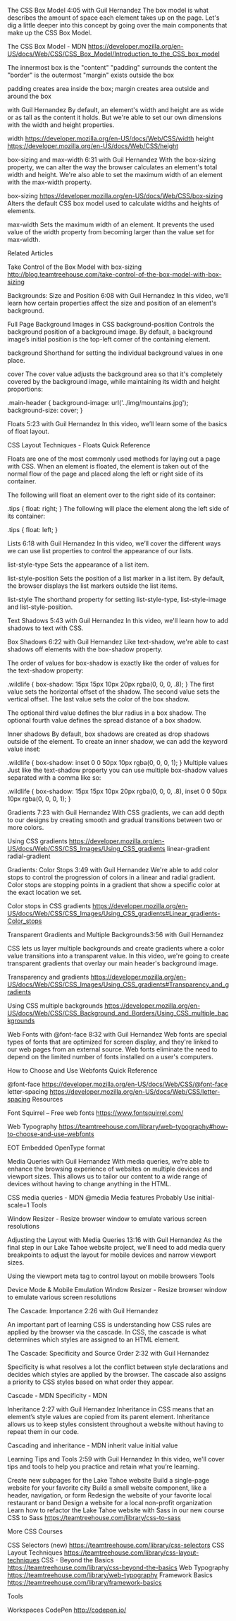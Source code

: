 The CSS Box Model 4:05
with Guil Hernandez
The box model is what describes the amount of space each element takes up on the page. Let's dig a little deeper into this concept by going over the main components that make up the CSS Box Model.

The CSS Box Model - MDN
https://developer.mozilla.org/en-US/docs/Web/CSS/CSS_Box_Model/Introduction_to_the_CSS_box_model

The innermost box is the "content"
"padding" surrounds the content
the "border" is the outermost
"margin" exists outside the box

padding creates area inside the box; margin creates area outside and around the box

with Guil Hernandez
By default, an element's width and height are as wide or as tall as the content it holds. But we're able to set our own dimensions with the width and height properties.

width
https://developer.mozilla.org/en-US/docs/Web/CSS/width
height
https://developer.mozilla.org/en-US/docs/Web/CSS/height

box-sizing and max-width 6:31
with Guil Hernandez
With the box-sizing property, we can alter the way the browser calculates an element's total width and height. We're also able to set the maximum width of an element with the max-width property.

box-sizing
https://developer.mozilla.org/en-US/docs/Web/CSS/box-sizing
Alters the default CSS box model used to calculate widths and heights of elements.

max-width
Sets the maximum width of an element. It prevents the used value of the width property from becoming larger than the value set for max-width.

Related Articles

Take Control of the Box Model with box-sizing
http://blog.teamtreehouse.com/take-control-of-the-box-model-with-box-sizing

Backgrounds: Size and Position 6:08
with Guil Hernandez
In this video, we'll learn how certain properties affect the size and position of an element's background.

Full Page Background Images in CSS
background-position
Controls the background position of a background image. By default, a background image’s initial position is the top-left corner of the containing element.

background
Shorthand for setting the individual background values in one place.

cover
The cover value adjusts the background area so that it's completely covered by the background image, while maintaining its width and height proportions:

.main-header {
  background-image: url('../img/mountains.jpg');     
  background-size: cover;
}

Floats 5:23
with Guil Hernandez
In this video, we’ll learn some of the basics of float layout.

CSS Layout Techniques - Floats
Quick Reference

Floats are one of the most commonly used methods for laying out a page with CSS. When an element is floated, the element is taken out of the normal flow of the page and placed along the left or right side of its container.

The following will float an element over to the right side of its container:

.tips {
  float: right;
}
The following will place the element along the left side of its container:

.tips {
  float: left;
}

Lists 6:18
with Guil Hernandez
In this video, we’ll cover the different ways we can use list properties to control the appearance of our lists.

list-style-type
Sets the appearance of a list item.

list-style-position
Sets the position of a list marker in a list item. By default, the browser displays the list markers outside the list items.

list-style
The shorthand property for setting list-style-type, list-style-image and list-style-position.

Text Shadows 5:43
with Guil Hernandez
In this video, we'll learn how to add shadows to text with CSS.

Box Shadows 6:22
with Guil Hernandez
Like text-shadow, we're able to cast shadows off elements with the box-shadow property.

The order of values for box-shadow is exactly like the order of values for the text-shadow property:

.wildlife {
    box-shadow: 15px 15px 10px 20px rgba(0, 0, 0, .8);
}
The first value sets the horizontal offset of the shadow. The second value sets the vertical offset. The last value sets the color of the box shadow.

The optional third value defines the blur radius in a box shadow. The optional fourth value defines the spread distance of a box shadow.

Inner shadows
By default, box shadows are created as drop shadows outside of the element. To create an inner shadow, we can add the keyword value inset:

.wildlife {
   box-shadow: inset 0 0 50px 10px rgba(0, 0, 0, 1);
}
Multiple values
Just like the text-shadow property you can use multiple box-shadow values separated with a comma like so:

.wildlife {
    box-shadow: 15px 15px 10px 20px rgba(0, 0, 0, .8),
                            inset 0 0 50px 10px rgba(0, 0, 0, 1);
    }

Gradients 7:23
with Guil Hernandez
With CSS gradients, we can add depth to our designs by creating smooth and gradual transitions between two or more colors.

Using CSS gradients
https://developer.mozilla.org/en-US/docs/Web/CSS/CSS_Images/Using_CSS_gradients
linear-gradient
radial-gradient

Gradients: Color Stops 3:49
with Guil Hernandez
We're able to add color stops to control the progression of colors in a linear and radial gradient. Color stops are stopping points in a gradient that show a specific color at the exact location we set.

Color stops in CSS gradients
https://developer.mozilla.org/en-US/docs/Web/CSS/CSS_Images/Using_CSS_gradients#Linear_gradients-Color_stops

Transparent Gradients and Multiple Backgrounds3:56
with Guil Hernandez

CSS lets us layer multiple backgrounds and create gradients where a color value transitions into a transparent value. In this video, we're going to create transparent gradients that overlay our main header's background image.

Transparency and gradients
https://developer.mozilla.org/en-US/docs/Web/CSS/CSS_Images/Using_CSS_gradients#Transparency_and_gradients

Using CSS multiple backgrounds
https://developer.mozilla.org/en-US/docs/Web/CSS/CSS_Background_and_Borders/Using_CSS_multiple_backgrounds

Web Fonts with @font-face 8:32
with Guil Hernandez
Web fonts are special types of fonts that are optimized for screen display, and they're linked to our web pages from an external source. Web fonts eliminate the need to depend on the limited number of fonts installed on a user's computers.

How to Choose and Use Webfonts
Quick Reference

@font-face
https://developer.mozilla.org/en-US/docs/Web/CSS/@font-face
letter-spacing
https://developer.mozilla.org/en-US/docs/Web/CSS/letter-spacing
Resources

Font Squirrel – Free web fonts
https://www.fontsquirrel.com/

Web Typography
https://teamtreehouse.com/library/web-typography#how-to-choose-and-use-webfonts

EOT Embedded OpenType format

Media Queries
with Guil Hernandez
With media queries, we're able to enhance the browsing experience of websites on multiple devices and viewport sizes. This allows us to tailor our content to a wide range of devices without having to change anything in the HTML.

CSS media queries - MDN
@media
Media features
Probably Use initial-scale=1
Tools

Window Resizer - Resize browser window to emulate various screen resolutions

Adjusting the Layout with Media Queries 13:16
with Guil Hernandez
As the final step in our Lake Tahoe website project, we'll need to add media query breakpoints to adjust the layout for mobile devices and narrow viewport sizes.

Using the viewport meta tag to control layout on mobile browsers
Tools

Device Mode & Mobile Emulation
Window Resizer - Resize browser window to emulate various screen resolutions

The Cascade: Importance 2:26
with Guil Hernandez

An important part of learning CSS is understanding how CSS rules are applied by the browser via the cascade. In CSS, the cascade is what determines which styles are assigned to an HTML element.

The Cascade: Specificity and Source Order 2:32
with Guil Hernandez

Specificity is what resolves a lot the conflict between style declarations and decides which styles are applied by the browser. The cascade also assigns a priority to CSS styles based on what order they appear.

Cascade - MDN
Specificity - MDN

Inheritance 2:27
with Guil Hernandez
Inheritance in CSS means that an element’s style values are copied from its parent element. Inheritance allows us to keep styles consistent throughout a website without having to repeat them in our code.

Cascading and inheritance - MDN
inherit value
initial value

Learning Tips and Tools 2:59
with Guil Hernandez
In this video, we'll cover tips and tools to help you practice and retain what you’re learning.

Create new subpages for the Lake Tahoe website
Build a single-page website for your favorite city
Build a small website component, like a header, navigation, or form
Redesign the website of your favorite local restaurant or band
Design a website for a local non-profit organization
Learn how to refactor the Lake Tahoe website with Sass in our new course CSS to Sass
https://teamtreehouse.com/library/css-to-sass

More CSS Courses

CSS Selectors (new)
https://teamtreehouse.com/library/css-selectors
CSS Layout Techniques
https://teamtreehouse.com/library/css-layout-techniques
CSS - Beyond the Basics
https://teamtreehouse.com/library/css-beyond-the-basics
Web Typography
https://teamtreehouse.com/library/web-typography
Framework Basics
https://teamtreehouse.com/library/framework-basics

Tools

Workspaces
CodePen
http://codepen.io/
